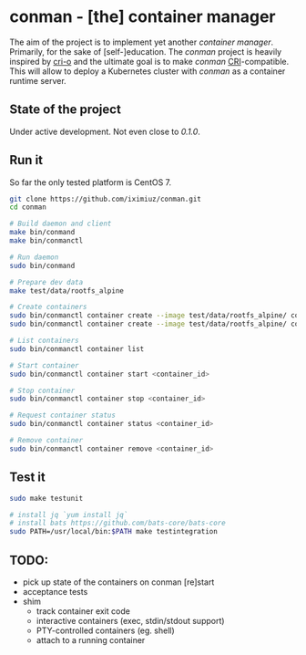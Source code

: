 # conman - [the] container manager

The aim of the project is to implement yet another _container manager_. Primarily, for the sake of [self-]education.
The _conman_ project is heavily inspired by <a href="https://github.com/cri-o/cri-o">cri-o</a> and the ultimate goal is to
make _conman_ <a href="https://github.com/kubernetes/cri-api/">CRI</a>-compatible. This will allow to deploy a Kubernetes
cluster with _conman_ as a container runtime server.

## State of the project
Under active development. Not even close to _0.1.0_.

## Run it
So far the only tested platform is CentOS 7.

```bash
git clone https://github.com/iximiuz/conman.git
cd conman

# Build daemon and client
make bin/conmand
make bin/conmanctl

# Run daemon
sudo bin/conmand

# Prepare dev data
make test/data/rootfs_alpine

# Create containers
sudo bin/conmanctl container create --image test/data/rootfs_alpine/ cont1 -- sleep 100
sudo bin/conmanctl container create --image test/data/rootfs_alpine/ cont2 -- sleep 200

# List containers
sudo bin/conmanctl container list

# Start container 
sudo bin/conmanctl container start <container_id>

# Stop container 
sudo bin/conmanctl container stop <container_id>

# Request container status
sudo bin/conmanctl container status <container_id>

# Remove container 
sudo bin/conmanctl container remove <container_id>
```

## Test it
```bash
sudo make testunit

# install jq `yum install jq`
# install bats https://github.com/bats-core/bats-core 
sudo PATH=/usr/local/bin:$PATH make testintegration
```

## TODO:
- pick up state of the containers on conman [re]start
- acceptance tests
- shim
  - track container exit code
  - interactive containers (exec, stdin/stdout support)
  - PTY-controlled containers (eg. shell)
  - attach to a running container


